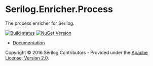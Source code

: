 # Serilog.Enricher.Process

The process enricher for Serilog.
 
[![Build status](https://ci.appveyor.com/api/projects/status/ihq58voxyfwfanyg?svg=true)](https://ci.appveyor.com/project/serilog/serilog-enrichers-process) [![NuGet Version](http://img.shields.io/nuget/v/Serilog.Enrichers.Process.svg?style=flat)](https://www.nuget.org/packages/Serilog.Enricher.Process/)

* [Documentation](https://github.com/serilog/serilog/wiki)

Copyright &copy; 2016 Serilog Contributors - Provided under the [Apache License, Version 2.0](http://apache.org/licenses/LICENSE-2.0.html).
